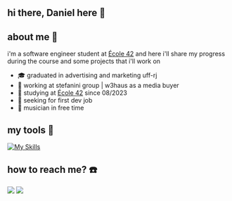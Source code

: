 ## hi there, Daniel here 👋

## about me 🥷

 i'm a software engineer student at [École 42](https://42.rio/) and here i'll share my progress during the course and some projects that i'll work on

- 🎓 graduated in advertising and marketing uff-rj
- 🔭 working at stefanini group | w3haus as a media buyer
- 📖 studying at [École 42](https://42.rio/) since 08/2023
- 🔎 seeking for first dev job
- 🎸 musician in free time

## my tools 🧰
[![My Skills](https://skillicons.dev/icons?i=vue,html,css,c,cpp,go,java,kotlin,python)](https://skillicons.dev)


## how to reach me? ☎️
[<img src="https://img.shields.io/badge/LinkedIn-0077B5?style=for-the-badge&logo=linkedin&logoColor=white">](https://www.linkedin.com/in/dwbessa)
[<img src="https://img.shields.io/badge/Gmail-D14836?style=for-the-badge&logo=gmail&logoColor=white">](mailto:danielbessa01@gmail.com)
